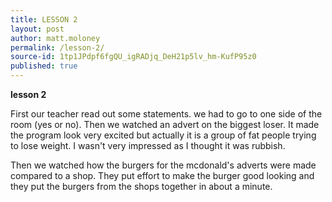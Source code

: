 ```yaml
---
title: LESSON 2
layout: post
author: matt.moloney
permalink: /lesson-2/
source-id: 1tp1JPdpf6fgQU_igRADjq_DeH21p5lv_hm-KufP95z0
published: true
---
```

**lesson 2**

First our teacher read out some statements. we had to go to one side of the room (yes or no). Then we watched an advert on the biggest loser. It made the program look very excited but actually it is a group of fat people trying to lose weight. I wasn't very impressed as I thought it was rubbish. 

Then we watched how the burgers for the mcdonald's adverts were made compared to a shop. They put effort to make the burger good looking and they put the burgers from the shops together in about a minute.

